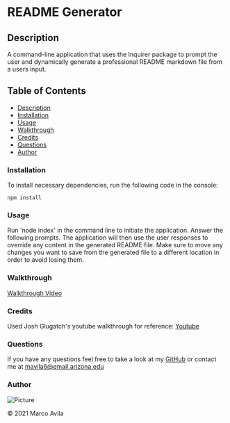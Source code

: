 # README Generator

## Description

A command-line application that uses the Inquirer package to prompt the user and dynamically generate a professional README markdown file from a users input.

## Table of Contents

- [Description](#description)
- [Installation](#installation)
- [Usage](#usage)
- [Walkthrough](#walkthrough)
- [Credits](#credits)
- [Questions](#questions)
- [Author](#author)

### Installation

To install necessary dependencies, run the following code in the console:

```npm install```

### Usage

Run 'node index' in the command line to initiate the application. Answer the following prompts. The application will then use the user responses to override any content in the generated README file. Make sure to move any changes you want to save from the generated file to a different location in order to avoid losing them.

### Walkthrough

[Walkthrough Video](https://drive.google.com/file/d/1F47rj7XeOavGKrfrV7cIde-MEvIlS1ui/view)

### Credits

Used Josh Glugatch's youtube walkthrough for reference: [Youtube](https://youtu.be/LRUqN-3SrFA)

### Questions

If you have any questions feel free to take a look at my [GitHub](https://github.com/undefined) or contact me at mavila6@email.arizona.edu

### Author

![Picture](https://github.com/mavila6.png?size=100)

&copy; 2021 Marco Avila
